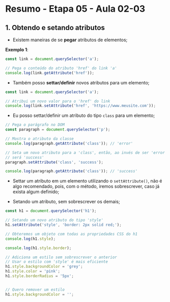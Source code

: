# Resumo - Etapa 05 - Aula 02-03

## 1. Obtendo e setando atributos

- Existem maneiras de se **pegar** atributos de elementos;

**Exemplo 1**:

~~~javascript
const link = document.querySelector('a');

// Pega o conteúdo do atributo 'href' do link 'a'
console.log(link.getAttribute('href'));
~~~

- Também posso **settar/definir** novos atributos para um elemento;

~~~javascript
const link = document.querySelector('a');

// Atribui um novo valor para o 'href' do link
console.log(link.setAttribute('href', 'https://www.meusite.com'));
~~~

- Eu posso settar/definir um atributo do tipo ``class`` para um elemento;

~~~javascript
// Pega o parágrafo no DOM
const paragraph = document.querySelector('p');

// Mostra o atributo da classe
console.log(paragraph.getAttribute('class')); // 'error'

// Seta um novo atributo para a 'class', então, ao invés de ser 'error'
// será 'success'
paragraph.setAttribute('class', 'success');

console.log(paragraph.getAttribute('class')); // 'success'
~~~

- Settar um atributo em um elemento utilizando o ``settAttribute()``, não é algo recomendado, pois, com o método, iremos sobrescrever, caso já exista algum definido;

- Setando um atributo, sem sobrescrever os demais;

~~~javascript
const h1 = document.querySelector('h1');

// Setando um novo atributo do tipo 'style'
h1.setAttribute('style', 'border: 2px solid red;');

// Obteremos um objeto com todas as propriedades CSS do h1
console.log(h1.style);

console.log(h1.style.border);

// Adiciona um estilo sem sobrescrever o anterior
// Usar o estilo com 'style' é mais eficiente
h1.style.backgroundColor = 'grey';
h1.style.color = 'pink';
h1.style.borderRadius = '5px';


// Quero remover um estilo
h1.style.backgroundColor = '';
~~~
